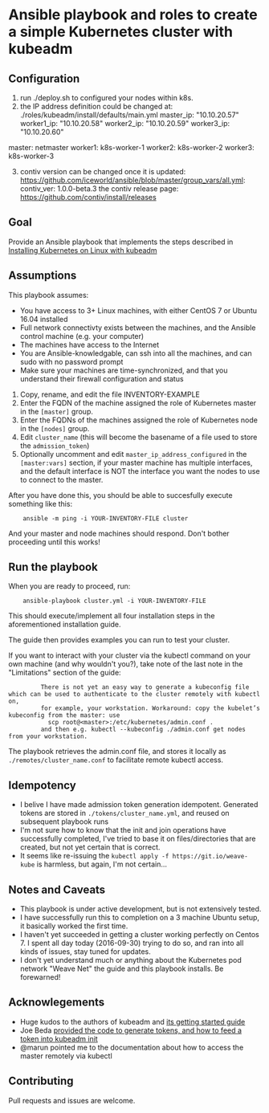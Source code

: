 # Ansible playbook and roles to create a simple Kubernetes cluster with kubeadm
## Configuration
1. run ./deploy.sh to configured your nodes within k8s.
2. the IP address definition could be changed at: ./roles/kubeadm/install/defaults/main.yml
master_ip: "10.10.20.57"
worker1_ip: "10.10.20.58"
worker2_ip: "10.10.20.59"
worker3_ip: "10.10.20.60"

master: netmaster
worker1: k8s-worker-1
worker2: k8s-worker-2
worker3: k8s-worker-3

3. contiv version can be changed once it is updated:
https://github.com/iceworld/ansible/blob/master/group_vars/all.yml:
contiv_ver: 1.0.0-beta.3
the contiv release page: https://github.com/contiv/install/releases

## Goal

Provide an Ansible playbook that implements the steps described in [Installing Kubernetes on Linux with kubeadm](http://kubernetes.io/docs/getting-started-guides/kubeadm/)

## Assumptions

This playbook assumes: 

* You have access to 3+ Linux machines, with either CentOS 7 or Ubuntu 16.04 installed
* Full network connectivty exists between the machines, and the Ansible control machine (e.g. your computer)
* The machines have access to the Internet
* You are Ansible-knowledgable, can ssh into all the machines, and can sudo with no password prompt
* Make sure your machines are time-synchronized, and that you understand their firewall configuration and status


1. Copy, rename, and edit the file INVENTORY-EXAMPLE
2. Enter the FQDN of the machine assigned the role of Kubernetes master in the ```[master]``` group.
3. Enter the FQDNs of the machines assigned the role of Kubernetes node in the ```[nodes]``` group.
4. Edit ```cluster_name``` (this will become the basename of a file used to store the ```admission_token```)
5. Optionally uncomment and edit ```master_ip_address_configured``` in the ```[master:vars]``` section, if your master machine has multiple interfaces, and the default interface is NOT the interface you want the nodes to use to connect to the master.

After you have done this, you should be able to succesfully execute something like this:

```
    ansible -m ping -i YOUR-INVENTORY-FILE cluster
```

And your master and node machines should respond.  Don't bother proceeding until this works!

## Run the playbook

When you are ready to proceed, run:

```
    ansible-playbook cluster.yml -i YOUR-INVENTORY-FILE
```

This should execute/implement all four installation steps in the aforementioned installation guide.

The guide then provides examples you can run to test your cluster.

If you want to interact with your cluster via the kubectl command on your own machine (and why wouldn't you?), take note of the last note in the "Limitations" section of the guide:

```
         There is not yet an easy way to generate a kubeconfig file which can be used to authenticate to the cluster remotely with kubectl on, 
         for example, your workstation. Workaround: copy the kubelet’s kubeconfig from the master: use 
           scp root@<master>:/etc/kubernetes/admin.conf . 
         and then e.g. kubectl --kubeconfig ./admin.conf get nodes from your workstation.
```

The playbook retrieves the admin.conf file, and stores it locally as ```./remotes/cluster_name.conf``` to facilitate remote kubectl access.

## Idempotency

* I belive I have made admission token generation idempotent. Generated tokens are stored in ```./tokens/cluster_name.yml```, and reused on subsequent playbook runs
* I'm not sure how to know that the init and join operations have successfully completed, I've tried to base it on files/directories that are created, but not yet certain that is correct.
* It seems like re-issuing the ```kubectl apply -f https://git.io/weave-kube``` is harmless, but again, I'm not certain...


## Notes and Caveats

* This playbook is under active development, but is not extensively tested.
* I have successfully run this to completion on a 3 machine Ubuntu setup, it basically worked the first time.
* I haven't yet succeeded in getting a cluster working perfectly on Centos 7. I spent all day today (2016-09-30) trying to do so, and ran into all kinds of issues, stay tuned for updates.
* I don't yet understand much or anything about the Kubernetes pod network "Weave Net" the guide and this playbook installs.  Be forewarned!

## Acknowlegements

* Huge kudos to the authors of kubeadm and [its getting started guide](http://kubernetes.io/docs/getting-started-guides/kubeadm/)
* Joe Beda [provided the code to generate tokens, and how to feed a token into kubeadm init](https://github.com/upmc-enterprises/kubeadm-aws/issues/1)
* @marun pointed me to the documentation about how to access the master remotely via kubectl

## Contributing

Pull requests and issues are welcome.













